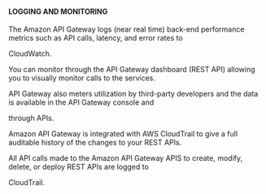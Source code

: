 #### LOGGING AND MONITORING

The Amazon API Gateway logs (near real time) back-end performance metrics such
as API calls, latency, and error rates to

CloudWatch.

You can monitor through the API Gateway dashboard (REST API) allowing you to
visually monitor calls to the services.

API Gateway also meters utilization by third-party developers and the data is
available in the API Gateway console and

through APIs.

Amazon API Gateway is integrated with AWS CloudTrail to give a full auditable
history of the changes to your REST APIs.

All API calls made to the Amazon API Gateway APIS to create, modify, delete, or
deploy REST APIs are logged to

CloudTrail.

